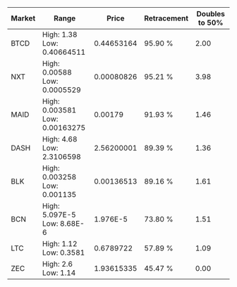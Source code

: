 | Market | Range | Price| Retracement | Doubles to 50% |
| --- | --- | --- | --- | --- |
| BTCD | High: 1.38<br />Low: 0.40664511 | 0.44653164 | 95.90 % | 2.00 |
| NXT | High: 0.00588<br />Low: 0.0005529 | 0.00080826 | 95.21 % | 3.98 |
| MAID | High: 0.003581<br />Low: 0.00163275 | 0.00179 | 91.93 % | 1.46 |
| DASH | High: 4.68<br />Low: 2.3106598 | 2.56200001 | 89.39 % | 1.36 |
| BLK | High: 0.003258<br />Low: 0.001135 | 0.00136513 | 89.16 % | 1.61 |
| BCN | High: 5.097E-5<br />Low: 8.68E-6 | 1.976E-5 | 73.80 % | 1.51 |
| LTC | High: 1.12<br />Low: 0.3581 | 0.6789722 | 57.89 % | 1.09 |
| ZEC | High: 2.6<br />Low: 1.14 | 1.93615335 | 45.47 % | 0.00 |
